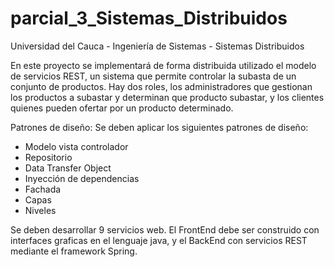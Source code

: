 # parcial_3_Sistemas_Distribuidos

Universidad del Cauca - Ingeniería de Sistemas - Sistemas Distribuidos

En este proyecto se implementará de forma distribuida utilizado el modelo de servicios REST, un sistema
que permite controlar la subasta de un conjunto de productos. Hay dos roles, los administradores que
gestionan los productos a subastar y determinan que producto subastar, y los clientes quienes pueden
ofertar por un producto determinado.

Patrones de diseño: Se deben aplicar los siguientes patrones de diseño:
- Modelo vista controlador
- Repositorio
- Data Transfer Object
- Inyección de dependencias
- Fachada
- Capas
- Niveles

Se deben desarrollar 9 servicios web. El FrontEnd debe ser construido con interfaces graficas en el
lenguaje java, y el BackEnd con servicios REST mediante el framework Spring.
